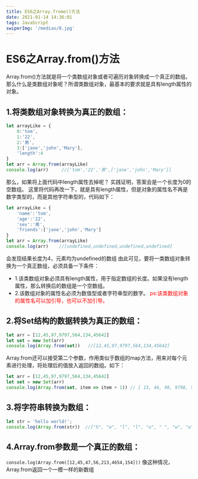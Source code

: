 ```yaml
---
title: ES6之Array.frome()方法
date: 2021-01-14 14:36:01
tags: JavaScript
swiperImg: '/medias/8.jpg'
---
```

# ES6之Array.from()方法
Array.from()方法就是将一个类数组对象或者可遍历对象转换成一个真正的数组。
那么什么是类数组对象呢？所谓类数组对象，最基本的要求就是具有length属性的对象。
## 1.将类数组对象转换为真正的数组：
```javascript
let arrayLike = {
	0:'tom',
	1:'22',
	2:'男',
	3:['jane','john','Mary'],
	'length':4
}
let arr = Array.from(arrayLike)
console.log(arr)     //['tom','22','男',['jane','john','Mary']]
```
那么，如果将上面代码中length属性去掉呢？
实践证明，答案会是一个长度为0的空数组。
这里将代码再改一下，就是具有length属性，但是对象的属性名不再是数字类型的，而是其他字符串型的，代码如下：

```javascript
let arrayLike = {
	'name':'tom',
	'age':'22',
	'sex':'男',
	'friends':['jane','john','Mary']
}
let arr = Array.from(arrayLike)
console.log(arr)    //[undefined,undefined,undefined,undefined]
```
会发现结果长度为4，元素均为undefined的数组
由此可见，要将一类数组对象转换为一个真正数组，必须具备一下条件：

- 1.该类数组对象必须具有length属性，用于指定数组的长度。如果没有length属性，那么转换后的数组是一个空数组。
- 2.该数组对象的属性名必须为数值型或者字符串型的数字。
<font color = red>ps:该类数组对象的属性名可以加引导，也可以不加引导。</font>

## 2.将Set结构的数据转换为真正的数组：

```javascript
let arr = [12,45,97,9797,564,134,45642]
let set = new Set(arr)
console.log(Array.from(set))   //[12,45,97,9797,564,134,45642]
```
Array.from还可以接受第二个参数，作用类似于数组的map方法，用来对每个元素进行处理，将处理后的值放入返回的数组。如下：
```javascript
let arr = [12,45,97,9797,564,134,45642]
let set = new Set(arr)
console.log(Array.from(set, item => item + 1)) // [ 13, 46, 98, 9798, 565, 135, 45643 ]
```
## 3.将字符串转换为数组：

```javascript
let str = 'hello world!';
console.log(Array.from(str))  //["h", "e", "l", "l", "o", " ", "w", "o", "r", "l", "d", "!"]
```
## 4.Array.from参数是一个真正的数组：
`console.log(Array.from([12,45,47,56,213,4654,154]))`
像这种情况，Array.from返回一个一模一样的新数组











